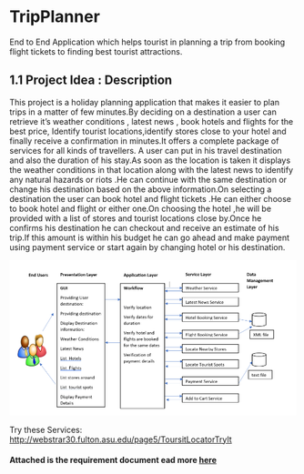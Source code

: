 # TripPlanner
End to End Application which helps tourist in planning a trip from booking flight tickets to finding best tourist attractions.

## 1.1 Project Idea : Description

This project is a holiday planning application that makes it easier to plan trips in a matter of few minutes.By deciding on a destination a user can retrieve  it’s weather conditions , latest news , book hotels and flights for the best price, Identify tourist locations,identify stores close to your hotel and finally receive a confirmation in minutes.It offers a complete package of services for all kinds of travellers.
A user can put in his travel destination and also the duration of his stay.As soon as the location is taken it displays the weather conditions in that location along with the latest news to identify any natural hazards or riots .He can continue with the same destination or change his destination based on the above information.On selecting a destination the user can book hotel and flight tickets .He can either choose to book hotel and flight or either one.On choosing the hotel ,he will be provided with a list of stores and tourist locations close by.Once he confirms his destination he can checkout and receive an estimate of his trip.If this amount is within his budget he can go ahead and make payment using payment service or start again by changing hotel or his destination.

![alt text](Architecture_design.PNG "Title")



Try these Services:
http://webstrar30.fulton.asu.edu/page5/ToursitLocatorTryIt

#### Attached is the requirement document ead more [here](./README_2.md)




